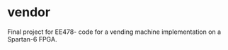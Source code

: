 vendor
======

Final project for EE478- code for a vending machine implementation on a Spartan-6 FPGA.
